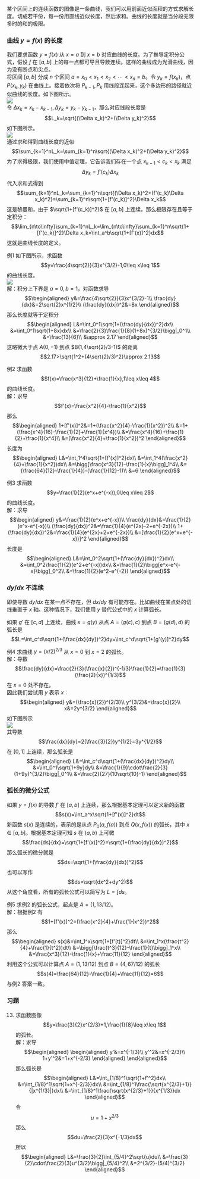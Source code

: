 某个区间上的连续函数的图像是一条曲线，我们可以用前面近似面积的方式求解长度。切成若干份，每一份用直线近似长度，然后求和。曲线的长度就是当分段无限多时的和的极限。

### 曲线 $y=f(x)$ 的长度
我们要求函数 $y=f(x)$ 从 $x=a$ 到 $x=b$ 对应曲线的长度。为了推导定积分公式，假设 $f$ 在 $[a,b]$ 上的每一点都可导且导数连续。这样的曲线成为光滑曲线，因为没有断点和尖点。  
将区间 $[a,b]$ 分成 $n$ 个区间 $a=x_0<x_1<x_2<\cdots<x_n=b$。令 $y_k=f(x_k)$，点 $P(x_k,y_k)$ 在曲线上。接着依次将 $P_{k-1},P_k$ 用线段连起来，这个多边形的路径就近似曲线的长度。如下图所示。  
![](030.010.png)  
令 $\Delta x_k=x_k-x_{k-1},\Delta y_k=y_k-y_{k-1}$，那么对应线段长度是
$$L_k=\sqrt{(\Delta x_k)^2+(\Delta y_k)^2}$$
如下图所示。  
![](030.020.png)  
通过求和得到曲线长度的近似
$$\sum_{k=1}^nL_k=\sum_{k=1}^n\sqrt{(\Delta x_k)^2+(\Delta y_k)^2}$$
为了求得极限，我们使用中值定理，它告诉我们存在一个点 $x_{k-1}<c_k<x_k$ 满足
$$\Delta y_k=f'(c_k)\Delta x_k$$
代入求和式得到
$$\sum_{k=1}^nL_k=\sum_{k=1}^n\sqrt{(\Delta x_k)^2+(f'(c_k)\Delta x_k)^2}=\sum_{k=1}^n\sqrt{1+[f'(c_k)]^2}\Delta x_k$$
这是黎曼和，由于 $\sqrt{1+[f'(c_k)]^2}$ 在 $[a,b]$ 上连续，那么极限存在且等于定积分：
$$\lim_{n\to\infty}\sum_{k=1}^nL_k=\lim_{n\to\infty}\sum_{k=1}^n\sqrt{1+[f'(c_k)]^2}\Delta x_k=\int_a^b\sqrt{1+[f'(x)]^2}dx$$
这就是曲线长度的定义。

例1 如下图所示，求函数
$$y=\frac{4\sqrt{2}}{3}x^{3/2}-1,0\leq x\leq 1$$
的曲线长度。  
![](030.030.png)  
解：积分上下界是 $a=0,b=1$，对函数求导
$$\begin{aligned}
y&=\frac{4\sqrt{2}}{3}x^{3/2}-1\\
\frac{dy}{dx}&=2\sqrt{2}x^{1/2}\\
(\frac{dy}{dx})^2&=8x
\end{aligned}$$
那么长度就等于定积分
$$\begin{aligned}
L&=\int_0^1\sqrt{1+(\frac{dy}{dx})^2}dx\\
&=\int_0^1\sqrt{1+8x}dx\\
&=\frac{2}{3}\frac{1}{8}(1+8x)^{3/2}\bigg|_0^1\\
&=\frac{13}{6}\\
&\approx 2.17
\end{aligned}$$
这略微大于点 $A(0,-1)$ 到点 $B(1,4\sqrt{2}/3-1)$ 的距离
$$2.17>\sqrt{1^2+(4\sqrt{2}/3)^2}\approx 2.13$$

例2 求函数
$$f(x)=\frac{x^3}{12}+\frac{1}{x},1\leq x\leq 4$$
的曲线长度。  
解：求导
$$f'(x)=\frac{x^2}{4}-\frac{1}{x^2}$$
那么
$$\begin{aligned}
1+[f'(x)]^2&=1+(\frac{x^2}{4}-\frac{1}{x^2})^2\\
&=1+(\frac{x^4}{16}-\frac{1}{2}+\frac{1}{x^4})\\
&=\frac{x^4}{16}+\frac{1}{2}+\frac{1}{x^4}\\
&=(\frac{x^2}{4}+\frac{1}{x^2})^2
\end{aligned}$$
长度为
$$\begin{aligned}
L&=\int_1^4\sqrt{1+[f'(x)]^2}dx\\
&=\int_1^4(\frac{x^2}{4}+\frac{1}{x^2})dx\\
&=\bigg[\frac{x^3}{12}-\frac{1}{x}\bigg]_1^4\\
&=(\frac{64}{12}-\frac{1}{4})-(\frac{1}{12}-1)\\
&=6
\end{aligned}$$

例3 求函数
$$y=\frac{1}{2}(e^x+e^{-x}),0\leq x\leq 2$$
的曲线长度。  
解：求导
$$\begin{aligned}
y&=\frac{1}{2}(e^x+e^{-x})\\
\frac{dy}{dx}&=\frac{1}{2}(e^x-e^{-x})\\
(\frac{dy}{dx})^2&=\frac{1}{4}(e^{2x}-2+e^{-2x})\\
1+(\frac{dy}{dx})^2&=\frac{1}{4}(e^{2x}+2+e^{-2x})\\
&=[\frac{1}{2}(e^x+e^{-x})]^2
\end{aligned}$$
长度是
$$\begin{aligned}
L&=\int_0^2\sqrt{1+(\frac{dy}{dx})^2}dx\\
&=\int_0^2\frac{1}{2}(e^2+e^{-x})dx\\
&=\frac{1}{2}\bigg[e^x-e^{-x}\bigg]_0^2\\
&=\frac{1}{2}(e^2-e^{-2})
\end{aligned}$$

### $dy/dx$ 不连续
即使导数 $dy/dx$ 在某一点不存在，但 $dx/dy$ 有可能存在。比如曲线在某点处的切线垂直于 $x$ 轴。这种情况下，我们使用 $y$ 替代公式中的 $x$ 计算弧长。

如果 $g'$ 在 $[c,d]$ 上连续，曲线 $x=g(y)$ 从点 $A=(g(c),c)$ 到点 $B=(g(d),d)$ 的弧长是
$$L=\int_c^d\sqrt{1+(\frac{dx}{dy})^2}dy=\int_c^d\sqrt{1+[g'(y)]^2}dy$$

例4 求曲线 $y=(x/2)^{2/3}$ 从 $x=0$ 到 $x=2$ 的弧长。  
解：导数
$$\frac{dy}{dx}=\frac{2}{3}(\frac{x}{2})^{-1/3}\frac{1}{2}=\frac{1}{3}(\frac{2}{x})^{1/3}$$
在 $x=0$ 处不存在。  
因此我们尝试用 $y$ 表示 $x$：  
$$\begin{aligned}
y&=(\frac{x}{2})^{2/3}\\
y^{3/2}&=\frac{x}{2}\\
x&=2y^{3/2}
\end{aligned}$$
如下图所示  
![](030.040.png)  
其导数
$$\frac{dx}{dy}=2(\frac{3}{2})y^{1/2}=3y^{1/2}$$
在 $[0,1]$ 上连续，那么弧长是
$$\begin{aligned}
L&=\int_c^d\sqrt{1+(\frac{dx}{dy})^2}dy\\
&=\int_0^1\sqrt{1+9y}dy\\
&=\frac{1}{9}\cdot\frac{2}{3}(1+9y)^{3/2}\bigg|_0^1\\
&=\frac{2}{27}(10\sqrt{10}-1)
\end{aligned}$$

### 弧长的微分公式
如果 $y=f(x)$ 的导数 $f'$ 在 $[a,b]$ 上连续，那么根据基本定理可以定义新的函数
$$s(x)=\int_a^x\sqrt{1+[f'(x)]^2}dt$$
新函数 $s(x)$ 是连续的，表示的是从点 $P_0(a,f(a))$ 到点 $Q(x,f(x))$ 的弧长，其中 $x\in [a,b]$。根据基本定理可知 $s$ 在 $(a,b)$ 上可微
$$\frac{ds}{dx}=\sqrt{1+[f'(x)]^2}=\sqrt{1+(\frac{dy}{dx})^2}$$
那么弧长的微分就是
$$ds=\sqrt{1+(\frac{dy}{dx})^2}$$
也可以写作
$$ds=\sqrt{dx^2+dy^2}$$
从这个角度看，所有的弧长公式可以简写为 $L=\int ds$。

例5 求例2 的弧长公式，起点是 $A=(1,13/12)$。  
解：根据例2 有
$$1+[f'(x)]^2=(\frac{x^2}{4}+\frac{1}{x^2})^2$$
那么
$$\begin{aligned}
s(x)&=\int_1^x\sqrt{1+[f'(t)]^2}dt\\
&=\int_1^x(\frac{t^2}{4}+\frac{1}{t^2})dt\\
&=\bigg[\frac{t^3}{12}-\frac{1}{t}\bigg]_1^x\\
&=\frac{x^3}{12}-\frac{1}{x}+\frac{11}{12}
\end{aligned}$$
利用这个公式可以计算点 $A=(1,13/12)$ 到点 $B=(4,67/12)$ 的弧长
$$s(4)=\frac{64}{12}-\frac{1}{4}+\frac{11}{12}=6$$
与例2 答案一致。

### 习题
13. 求函数图像
$$y=\frac{3}{2}x^{2/3}+1,\frac{1}{8}\leq x\leq 1$$
的弧长。  
解：求导
$$\begin{aligned}
\begin{aligned}
y'&=x^{-1/3}\\
y'^2&=x^{-2/3}\\
1+y'^2&=1+x^{-2/3}
\end{aligned}
\end{aligned}$$
那么弧长是
$$\begin{aligned}
L&=\int_{1/8}^1\sqrt{1+f'^2}dx\\
&=\int_{1/8}^1\sqrt{1+x^{-2/3}}dx\\
&=\int_{1/8}^1\frac{\sqrt{x^{2/3}+1}}{|x^{1/3}|}dx\\
&=\int_{1/8}^1\frac{\sqrt{x^{2/3}+1}}{x^{1/3}}dx
\end{aligned}$$
令
$$u=1+x^{2/3}$$
那么
$$du=\frac{2}{3}x^{-1/3}dx$$
所以
$$\begin{aligned}
L&=\frac{3}{2}\int_{5/4}^2\sqrt{u}du\\
&=\frac{3}{2}\cdot\frac{2}{3}u^{3/2}\bigg|_{5/4}^2\\
&=2^{3/2}-(5/4)^{3/2}
\end{aligned}$$
